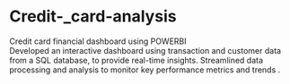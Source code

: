 # Credit-_card-analysis
Credit card financial dashboard using POWERBI  
Developed an interactive dashboard using transaction and customer data from a SQL database, to provide real-time insights.
Streamlined data processing and analysis to monitor key performance metrics and trends .
